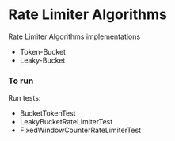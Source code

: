 # Rate Limiter Algorithms
Rate Limiter Algorithms implementations

- Token-Bucket 
- Leaky-Bucket

### To run
Run tests:
 - BucketTokenTest
 - LeakyBucketRateLimiterTest
 - FixedWindowCounterRateLimiterTest